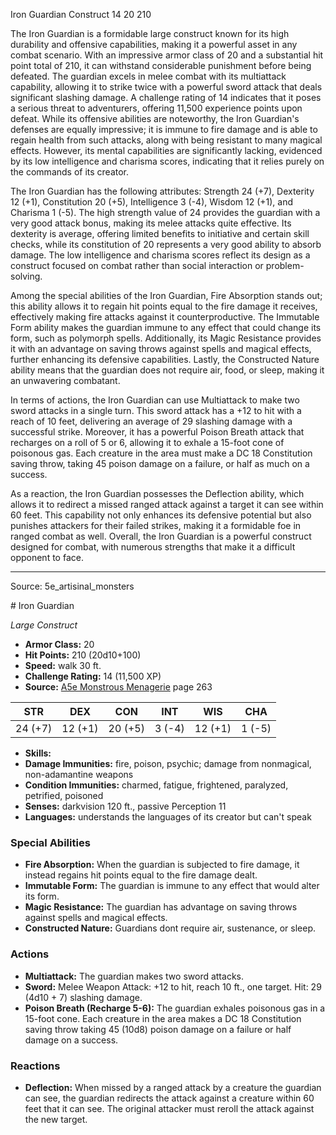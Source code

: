 <MonsterName/>Iron Guardian</MonsterName>
<CreatureType/>Construct</CreatureType>
<CR/>14</CR>
<AC/>20</AC>
<HP/>210</HP>
<summary>The Iron Guardian is a formidable large construct known for its high durability and offensive capabilities, making it a powerful asset in any combat scenario. With an impressive armor class of 20 and a substantial hit point total of 210, it can withstand considerable punishment before being defeated. The guardian excels in melee combat with its multiattack capability, allowing it to strike twice with a powerful sword attack that deals significant slashing damage. A challenge rating of 14 indicates that it poses a serious threat to adventurers, offering 11,500 experience points upon defeat. While its offensive abilities are noteworthy, the Iron Guardian's defenses are equally impressive; it is immune to fire damage and is able to regain health from such attacks, along with being resistant to many magical effects. However, its mental capabilities are significantly lacking, evidenced by its low intelligence and charisma scores, indicating that it relies purely on the commands of its creator.</summary>

<detail>

The Iron Guardian has the following attributes: Strength 24 (+7), Dexterity 12 (+1), Constitution 20 (+5), Intelligence 3 (-4), Wisdom 12 (+1), and Charisma 1 (-5). The high strength value of 24 provides the guardian with a very good attack bonus, making its melee attacks quite effective. Its dexterity is average, offering limited benefits to initiative and certain skill checks, while its constitution of 20 represents a very good ability to absorb damage. The low intelligence and charisma scores reflect its design as a construct focused on combat rather than social interaction or problem-solving.

Among the special abilities of the Iron Guardian, Fire Absorption stands out; this ability allows it to regain hit points equal to the fire damage it receives, effectively making fire attacks against it counterproductive. The Immutable Form ability makes the guardian immune to any effect that could change its form, such as polymorph spells. Additionally, its Magic Resistance provides it with an advantage on saving throws against spells and magical effects, further enhancing its defensive capabilities. Lastly, the Constructed Nature ability means that the guardian does not require air, food, or sleep, making it an unwavering combatant.

In terms of actions, the Iron Guardian can use Multiattack to make two sword attacks in a single turn. This sword attack has a +12 to hit with a reach of 10 feet, delivering an average of 29 slashing damage with a successful strike. Moreover, it has a powerful Poison Breath attack that recharges on a roll of 5 or 6, allowing it to exhale a 15-foot cone of poisonous gas. Each creature in the area must make a DC 18 Constitution saving throw, taking 45 poison damage on a failure, or half as much on a success.

As a reaction, the Iron Guardian possesses the Deflection ability, which allows it to redirect a missed ranged attack against a target it can see within 60 feet. This capability not only enhances its defensive potential but also punishes attackers for their failed strikes, making it a formidable foe in ranged combat as well. Overall, the Iron Guardian is a powerful construct designed for combat, with numerous strengths that make it a difficult opponent to face.</detail>



---

Source: 5e_artisinal_monsters

<statblock>
# Iron Guardian

*Large* *Construct*

- **Armor Class:** 20
- **Hit Points:** 210 (20d10+100)
- **Speed:** walk 30 ft.
- **Challenge Rating:** 14 (11,500 XP)
- **Source:** [A5e Monstrous Menagerie](https://enpublishingrpg.com/products/level-up-monstrous-menagerie-a5e) page 263

| STR | DEX | CON | INT | WIS | CHA |
| --- | --- | --- | --- | --- | --- |
| 24 (+7) | 12 (+1) | 20 (+5) | 3 (-4) | 12 (+1) | 1 (-5) |

- **Skills:** 
- **Damage Immunities:** fire, poison, psychic; damage from nonmagical, non-adamantine weapons
- **Condition Immunities:** charmed, fatigue, frightened, paralyzed, petrified, poisoned
- **Senses:** darkvision 120 ft., passive Perception 11
- **Languages:** understands the languages of its creator but can't speak

### Special Abilities

- **Fire Absorption:** When the guardian is subjected to fire damage, it instead regains hit points equal to the fire damage dealt.
- **Immutable Form:** The guardian is immune to any effect that would alter its form.
- **Magic Resistance:** The guardian has advantage on saving throws against spells and magical effects.
- **Constructed Nature:** Guardians dont require air, sustenance, or sleep.

### Actions

- **Multiattack:** The guardian makes two sword attacks.
- **Sword:** Melee Weapon Attack: +12 to hit, reach 10 ft., one target. Hit: 29 (4d10 + 7) slashing damage.
- **Poison Breath (Recharge 5-6):** The guardian exhales poisonous gas in a 15-foot cone. Each creature in the area makes a DC 18 Constitution saving throw  taking 45 (10d8) poison damage on a failure or half damage on a success.

### Reactions

- **Deflection:** When missed by a ranged attack by a creature the guardian can see, the guardian redirects the attack against a creature within 60 feet that it can see. The original attacker must reroll the attack against the new target.


</statblock>


